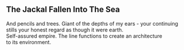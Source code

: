 The Jackal Fallen Into The Sea
------------------------------
And pencils and trees. Giant of the depths of my ears - your continuing  
stills your honest regard as though it were earth.  
Self-assured empire. The line functions to create an architecture  
to its environment.  
